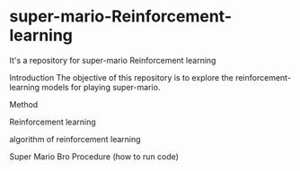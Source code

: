 # super-mario-Reinforcement-learning
It's a repository for super-mario Reinforcement learning

Introduction
The objective of this repository is to explore the reinforcement-learning models for playing super-mario. 

Method 

Reinforcement learning 

algorithm of reinforcement learning 

Super Mario Bro Procedure (how to run code) 
